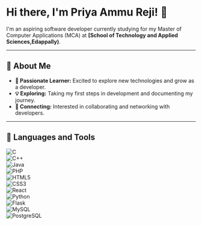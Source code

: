 # Hi there, I'm Priya Ammu Reji! 👋  

I'm an aspiring software developer currently studying for my Master of Computer Applications (MCA) at **[School of Technology and Applied Sciences,Edappally)**.  

---

## 🌱 About Me  
- **🚀 Passionate Learner:** Excited to explore new technologies and grow as a developer.  
- **💡 Exploring:** Taking my first steps in development and documenting my journey.  
- **🤝 Connecting:** Interested in collaborating and networking with developers.  

---

## 🔧 Languages and Tools  
![C](https://img.shields.io/badge/-C-00599C?style=flat&logo=c&logoColor=white)  
![C++](https://img.shields.io/badge/-C++-F34B7D?style=flat&logo=c%2B%2B&logoColor=white)  
![Java](https://img.shields.io/badge/-Java-ED8B00?style=flat&logo=openjdk&logoColor=white)  
![PHP](https://img.shields.io/badge/-PHP-8892BF?style=flat&logo=php&logoColor=white)  
![HTML5](https://img.shields.io/badge/-HTML5-DD4B25?style=flat&logo=html5&logoColor=white)  
![CSS3](https://img.shields.io/badge/-CSS3-264DE4?style=flat&logo=css3&logoColor=white)  
![React](https://img.shields.io/badge/-React-61DAFB?style=flat&logo=react&logoColor=black)  
![Python](https://img.shields.io/badge/-Python-3776AB?style=flat&logo=python&logoColor=white)  
![Flask](https://img.shields.io/badge/-Flask-000000?style=flat&logo=flask&logoColor=white)  
![MySQL](https://img.shields.io/badge/-MySQL-00758F?style=flat&logo=mysql&logoColor=white)  
![PostgreSQL](https://img.shields.io/badge/-PostgreSQL-316192?style=flat&logo=postgresql&logoColor=white)



